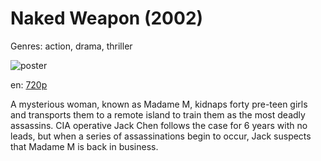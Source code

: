# Naked Weapon (2002)

Genres: action, drama, thriller

![poster](http://image.tmdb.org/t/p/w500/dg0Kqd2iTV7qwnGe9ZqzwIFQ4B3.jpg)

en:
  [720p](magnet:?xt=urn:btih:0F14D505FD5C2AED38608BECB47E04954299AC08&tr=udp://glotorrents.pw:6969/announce&tr=udp://tracker.opentrackr.org:1337/announce&tr=udp://torrent.gresille.org:80/announce&tr=udp://tracker.openbittorrent.com:80&tr=udp://tracker.coppersurfer.tk:6969&tr=udp://tracker.leechers-paradise.org:6969&tr=udp://p4p.arenabg.ch:1337&tr=udp://tracker.internetwarriors.net:1337)
  


A mysterious woman, known as Madame M, kidnaps forty pre-teen girls and transports them to a remote island to train them as the most deadly assassins. CIA operative Jack Chen follows the case for 6 years with no leads, but when a series of assassinations begin to occur, Jack suspects that Madame M is back in business.